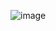 ![image](https://user-images.githubusercontent.com/45720955/155698474-51894dd0-e6ba-4a10-acf9-7ddeb29d554a.png)



